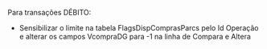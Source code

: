 Para transações DÉBITO:

- Sensibilizar o limite na tabela FlagsDispComprasParcs pelo Id Operação e alterar os campos VcompraDG para -1 na linha de Compara e Altera